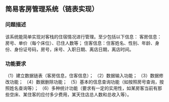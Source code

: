 ## 简易客房管理系统（链表实现）

### 问题描述
该系统能简单实现对客栈的住宿情况进行管理。至少包括以下信息：
客房信息：房号、单价（每个床位）、已住人数等；
住客信息：住客姓名、性别、年龄、身份、身份证号码，房号，床号、入职日期、离店日期，离店时间。

### 功能要求
（1）建立数据链表（客房信息，住客信息）；
（2）数据输入功能；
（3）数据修改功能；
（4）数据删除功能；
（5）基本的信息查询功能（如按照房号查询，按照姓名查询等）；
（6）多种统计功能（要求有一定的实用性，如某房客当前有那些空床、某住客的应付多少费用，某天住店总人数和总收入等）。

